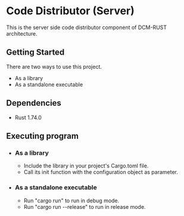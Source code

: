 # Code Distributor (Server)

This is the server side code distributor component of DCM-RUST architecture.

## Getting Started

There are two ways to use this project.

- As a library
- As a standalone executable

## Dependencies

- Rust 1.74.0

## Executing program

- ### As a library
    - Include the library in your project's Cargo.toml file.
    - Call its init function with the configuration object as parameter.

- ### As a standalone executable
    - Run "cargo run" to run in debug mode.
    - Run "cargo run --release" to run in release mode.
